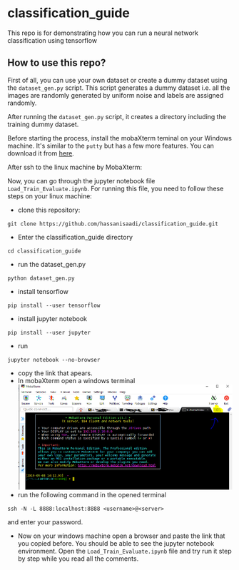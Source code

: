 # classification_guide
This repo is for demonstrating how you can run a neural network classification using tensorflow

## How to use this repo?
First of all, you can use your own dataset or create a dummy dataset using the `dataset_gen.py` script. This script generates a dummy dataset i.e. all the images are randomly generated by uniform noise and labels are assigned randomly. 

After running the `dataset_gen.py` script, it creates a directory including the training dummy dataset.

Before starting the process, install the mobaXterm teminal on your Windows machine. It's similar to the `putty` but has a few more features. You can download it from [here](https://mobaxterm.mobatek.net/download.html).

After ssh to the linux machine by MobaXterm:

Now, you can go through the jupyter notebook file `Load_Train_Evaluate.ipynb`. For running this file, you need to follow these steps on your linux machine:

* clone this repository:
```
git clone https://github.com/hassanisaadi/classification_guide.git
```
* Enter the classification_guide directory
```
cd classification_guide
```
* run the dataset_gen.py
```
python dataset_gen.py
```
* install tensorflow
```
pip install --user tensorflow
```
* install jupyter notebook
```
pip install --user jupyter
```
* run
```
jupyter notebook --no-browser
```
* copy the link that apears.
* In mobaXterm open a windows terminal ![mobaxterm](./images/mobaxterm.png)
* run the following command in the opened terminal
```
ssh -N -L 8888:localhost:8888 <username>@<server>
```
and enter your password.
* Now on your windows machine open a browser and paste the link that you copied before. You should be able to see the jupyter notebook environment. Open the `Load_Train_Evaluate.ipynb` file and try run it step by step while you read all the comments.

